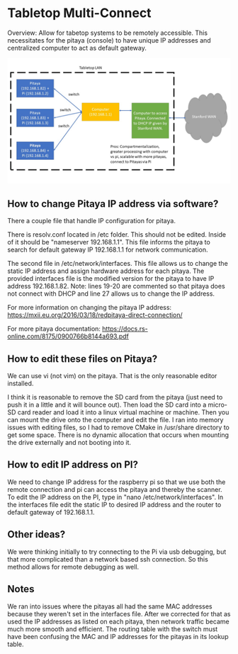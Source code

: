 # Tabletop Multi-Connect

Overview: Allow for tabetop systems to be remotely accessible. This necessitates for the pitaya (console) to have unique IP addresses and centralized computer to act as default gateway.  

![Tabletop Overview](multi_connect_overview.jpg)

## How to change Pitaya IP address via software?

There a couple file that handle IP configuration for pitaya. 

There is resolv.conf located in /etc folder. This should not be edited. Inside of it should be "nameserver 192.168.1.1". This file informs the pitaya to search for default gateway IP 192.168.1.1 for network communication.

The second file in /etc/network/interfaces. This file allows us to change the static IP address and assign hardware address for each pitaya. The provided interfaces file is the modified version for the pitaya to have IP address 192.168.1.82. Note: lines 19-20 are commented so that pitaya does not connect with DHCP and line 27 allows us to change the IP address.

For more information on changing the pitaya IP address: https://mxii.eu.org/2016/03/18/redpitaya-direct-connection/ 

For more pitaya documentation: https://docs.rs-online.com/8175/0900766b8144a693.pdf

## How to edit these files on Pitaya?

We can use vi (not vim) on the pitaya. That is the only reasonable editor installed.

I think it is reasonable to remove the SD card from the pitaya (just need to push it in a little and it will bounce out). Then load the SD card into a micro-SD card reader and load it into a linux virtual machine or machine. Then you can mount the drive onto the computer and edit the file. I ran into memory issues with editing files, so I had to remove CMake in /usr/share directory to get some space. There is no dynamic allocation that occurs when mounting the drive externally and not booting into it.

## How to edit IP address on PI?

We need to change IP address for the raspberry pi so that we use both the remote connection and pi can access the pitaya and thereby the scanner. To edit the IP address on the PI, type in "nano /etc/network/interfaces". In the interfaces file edit the static IP to desired IP address and the router to default gateway of 192.168.1.1.

## Other ideas?

We were thinking initially to try connecting to the Pi via usb debugging, but that more complicated than a network based ssh connection. So this method allows for remote debugging as well. 

## Notes

We ran into issues where the pitayas all had the same MAC addresses because they weren't set in the interfaces file. After we corrected for that as used the IP addresses as listed on each pitaya, then network traffic became much more smooth and efficient. The routing table with the switch must have been confusing the MAC and IP addresses for the pitayas in its lookup table.